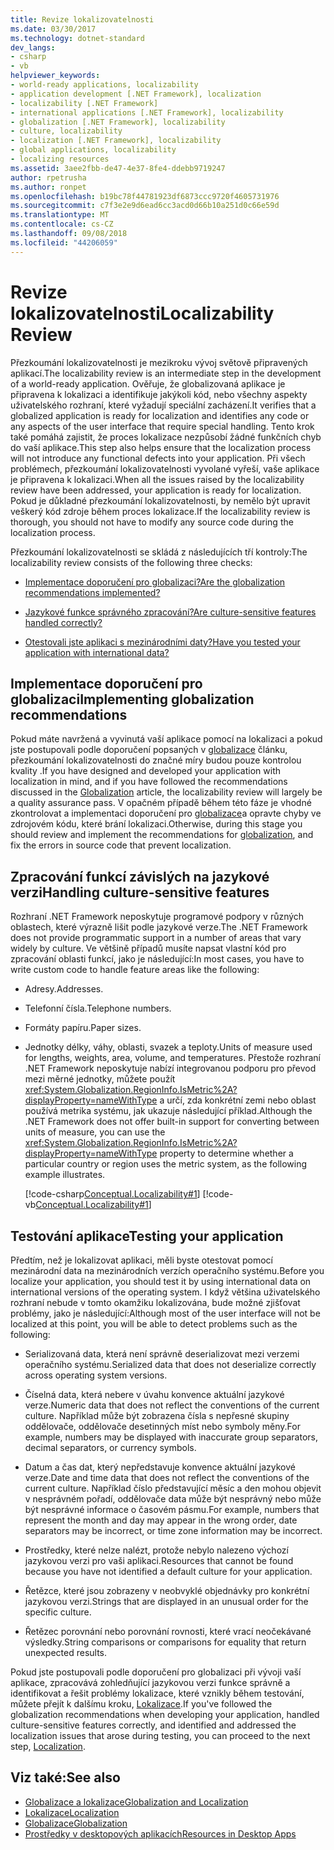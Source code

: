 ```yaml
---
title: Revize lokalizovatelnosti
ms.date: 03/30/2017
ms.technology: dotnet-standard
dev_langs:
- csharp
- vb
helpviewer_keywords:
- world-ready applications, localizability
- application development [.NET Framework], localization
- localizability [.NET Framework]
- international applications [.NET Framework], localizability
- globalization [.NET Framework], localizability
- culture, localizability
- localization [.NET Framework], localizability
- global applications, localizability
- localizing resources
ms.assetid: 3aee2fbb-de47-4e37-8fe4-ddebb9719247
author: rpetrusha
ms.author: ronpet
ms.openlocfilehash: b19bc78f44781923df6873ccc9720f4605731976
ms.sourcegitcommit: c7f3e2e9d6ead6cc3acd0d66b10a251d0c66e59d
ms.translationtype: MT
ms.contentlocale: cs-CZ
ms.lasthandoff: 09/08/2018
ms.locfileid: "44206059"
---
```

# <a name="localizability-review"></a><span data-ttu-id="b7057-102">Revize lokalizovatelnosti</span><span class="sxs-lookup"><span data-stu-id="b7057-102">Localizability Review</span></span>
<span data-ttu-id="b7057-103">Přezkoumání lokalizovatelnosti je mezikroku vývoj světově připravených aplikací.</span><span class="sxs-lookup"><span data-stu-id="b7057-103">The localizability review is an intermediate step in the development of a world-ready application.</span></span> <span data-ttu-id="b7057-104">Ověřuje, že globalizovaná aplikace je připravena k lokalizaci a identifikuje jakýkoli kód, nebo všechny aspekty uživatelského rozhraní, které vyžadují speciální zacházení.</span><span class="sxs-lookup"><span data-stu-id="b7057-104">It verifies that a globalized application is ready for localization and identifies any code or any aspects of the user interface that require special handling.</span></span> <span data-ttu-id="b7057-105">Tento krok také pomáhá zajistit, že proces lokalizace nezpůsobí žádné funkčních chyb do vaší aplikace.</span><span class="sxs-lookup"><span data-stu-id="b7057-105">This step also helps ensure that the localization process will not introduce any functional defects into your application.</span></span> <span data-ttu-id="b7057-106">Při všech problémech, přezkoumání lokalizovatelnosti vyvolané vyřeší, vaše aplikace je připravena k lokalizaci.</span><span class="sxs-lookup"><span data-stu-id="b7057-106">When all the issues raised by the localizability review have been addressed, your application is ready for localization.</span></span> <span data-ttu-id="b7057-107">Pokud je důkladné přezkoumání lokalizovatelnosti, by nemělo být upravit veškerý kód zdroje během proces lokalizace.</span><span class="sxs-lookup"><span data-stu-id="b7057-107">If the localizability review is thorough, you should not have to modify any source code during the localization process.</span></span>  
  
 <span data-ttu-id="b7057-108">Přezkoumání lokalizovatelnosti se skládá z následujících tří kontroly:</span><span class="sxs-lookup"><span data-stu-id="b7057-108">The localizability review consists of the following three checks:</span></span>  
  
-   [<span data-ttu-id="b7057-109">Implementace doporučení pro globalizaci?</span><span class="sxs-lookup"><span data-stu-id="b7057-109">Are the globalization recommendations implemented?</span></span>](#global)  
  
-   [<span data-ttu-id="b7057-110">Jazykové funkce správného zpracování?</span><span class="sxs-lookup"><span data-stu-id="b7057-110">Are culture-sensitive features handled correctly?</span></span>](#culture)  
  
-   [<span data-ttu-id="b7057-111">Otestovali jste aplikaci s mezinárodními daty?</span><span class="sxs-lookup"><span data-stu-id="b7057-111">Have you tested your application with international data?</span></span>](#test)  
  
<a name="global"></a>   
## <a name="implementing-globalization-recommendations"></a><span data-ttu-id="b7057-112">Implementace doporučení pro globalizaci</span><span class="sxs-lookup"><span data-stu-id="b7057-112">Implementing globalization recommendations</span></span>  
 <span data-ttu-id="b7057-113">Pokud máte navržená a vyvinutá vaší aplikace pomocí na lokalizaci a pokud jste postupovali podle doporučení popsaných v [globalizace](../../../docs/standard/globalization-localization/globalization.md) článku, přezkoumání lokalizovatelnosti do značné míry budou pouze kontrolou kvality .</span><span class="sxs-lookup"><span data-stu-id="b7057-113">If you have designed and developed your application with localization in mind, and if you have followed the recommendations discussed in the [Globalization](../../../docs/standard/globalization-localization/globalization.md) article, the localizability review will largely be a quality assurance pass.</span></span> <span data-ttu-id="b7057-114">V opačném případě během této fáze je vhodné zkontrolovat a implementaci doporučení pro [globalizace](../../../docs/standard/globalization-localization/globalization.md)a opravte chyby ve zdrojovém kódu, které brání lokalizaci.</span><span class="sxs-lookup"><span data-stu-id="b7057-114">Otherwise, during this stage you should review and implement the recommendations for [globalization](../../../docs/standard/globalization-localization/globalization.md), and fix the errors in source code that prevent localization.</span></span>  
  
<a name="culture"></a>   
## <a name="handling-culture-sensitive-features"></a><span data-ttu-id="b7057-115">Zpracování funkcí závislých na jazykové verzi</span><span class="sxs-lookup"><span data-stu-id="b7057-115">Handling culture-sensitive features</span></span>  
 <span data-ttu-id="b7057-116">Rozhraní .NET Framework neposkytuje programové podpory v různých oblastech, které výrazně lišit podle jazykové verze.</span><span class="sxs-lookup"><span data-stu-id="b7057-116">The .NET Framework does not provide programmatic support in a number of areas that vary widely by culture.</span></span> <span data-ttu-id="b7057-117">Ve většině případů musíte napsat vlastní kód pro zpracování oblasti funkcí, jako je následující:</span><span class="sxs-lookup"><span data-stu-id="b7057-117">In most cases, you have to write custom code to handle feature areas like the following:</span></span>  
  
-   <span data-ttu-id="b7057-118">Adresy.</span><span class="sxs-lookup"><span data-stu-id="b7057-118">Addresses.</span></span>  
  
-   <span data-ttu-id="b7057-119">Telefonní čísla.</span><span class="sxs-lookup"><span data-stu-id="b7057-119">Telephone numbers.</span></span>  
  
-   <span data-ttu-id="b7057-120">Formáty papíru.</span><span class="sxs-lookup"><span data-stu-id="b7057-120">Paper sizes.</span></span>  
  
-   <span data-ttu-id="b7057-121">Jednotky délky, váhy, oblasti, svazek a teploty.</span><span class="sxs-lookup"><span data-stu-id="b7057-121">Units of measure used for lengths, weights, area, volume, and temperatures.</span></span> <span data-ttu-id="b7057-122">Přestože rozhraní .NET Framework neposkytuje nabízí integrovanou podporu pro převod mezi měrné jednotky, můžete použít <xref:System.Globalization.RegionInfo.IsMetric%2A?displayProperty=nameWithType> a určí, zda konkrétní zemi nebo oblast používá metrika systému, jak ukazuje následující příklad.</span><span class="sxs-lookup"><span data-stu-id="b7057-122">Although the .NET Framework does not offer built-in support for converting between units of measure, you can use the <xref:System.Globalization.RegionInfo.IsMetric%2A?displayProperty=nameWithType> property to determine whether a particular country or region uses the metric system, as the following example illustrates.</span></span>  
  
     [!code-csharp[Conceptual.Localizability#1](../../../samples/snippets/csharp/VS_Snippets_CLR/conceptual.localizability/cs/ismetric1.cs#1)]
     [!code-vb[Conceptual.Localizability#1](../../../samples/snippets/visualbasic/VS_Snippets_CLR/conceptual.localizability/vb/ismetric1.vb#1)]  
  
<a name="test"></a>   
## <a name="testing-your-application"></a><span data-ttu-id="b7057-123">Testování aplikace</span><span class="sxs-lookup"><span data-stu-id="b7057-123">Testing your application</span></span>  
 <span data-ttu-id="b7057-124">Předtím, než je lokalizovat aplikaci, měli byste otestovat pomocí mezinárodní data na mezinárodních verzích operačního systému.</span><span class="sxs-lookup"><span data-stu-id="b7057-124">Before you localize your application, you should test it by using international data on international versions of the operating system.</span></span> <span data-ttu-id="b7057-125">I když většina uživatelského rozhraní nebude v tomto okamžiku lokalizována, bude možné zjišťovat problémy, jako je následující:</span><span class="sxs-lookup"><span data-stu-id="b7057-125">Although most of the user interface will not be localized at this point, you will be able to detect problems such as the following:</span></span>  
  
-   <span data-ttu-id="b7057-126">Serializovaná data, která není správně deserializovat mezi verzemi operačního systému.</span><span class="sxs-lookup"><span data-stu-id="b7057-126">Serialized data that does not deserialize correctly across operating system versions.</span></span>  
  
-   <span data-ttu-id="b7057-127">Číselná data, která nebere v úvahu konvence aktuální jazykové verze.</span><span class="sxs-lookup"><span data-stu-id="b7057-127">Numeric data that does not reflect the conventions of the current culture.</span></span> <span data-ttu-id="b7057-128">Například může být zobrazena čísla s nepřesné skupiny oddělovače, oddělovače desetinných míst nebo symboly měny.</span><span class="sxs-lookup"><span data-stu-id="b7057-128">For example, numbers may be displayed with inaccurate group separators, decimal separators, or currency symbols.</span></span>  
  
-   <span data-ttu-id="b7057-129">Datum a čas dat, který nepředstavuje konvence aktuální jazykové verze.</span><span class="sxs-lookup"><span data-stu-id="b7057-129">Date and time data that does not reflect the conventions of the current culture.</span></span> <span data-ttu-id="b7057-130">Například číslo představující měsíc a den mohou objevit v nesprávném pořadí, oddělovače data může být nesprávný nebo může být nesprávné informace o časovém pásmu.</span><span class="sxs-lookup"><span data-stu-id="b7057-130">For example, numbers that represent the month and day may appear in the wrong order, date separators may be incorrect, or time zone information may be incorrect.</span></span>  
  
-   <span data-ttu-id="b7057-131">Prostředky, které nelze nalézt, protože nebylo nalezeno výchozí jazykovou verzi pro vaši aplikaci.</span><span class="sxs-lookup"><span data-stu-id="b7057-131">Resources that cannot be found because you have not identified a default culture for your application.</span></span>  
  
-   <span data-ttu-id="b7057-132">Řetězce, které jsou zobrazeny v neobvyklé objednávky pro konkrétní jazykovou verzi.</span><span class="sxs-lookup"><span data-stu-id="b7057-132">Strings that are displayed in an unusual order for the specific culture.</span></span>  
  
-   <span data-ttu-id="b7057-133">Řetězec porovnání nebo porovnání rovnosti, které vrací neočekávané výsledky.</span><span class="sxs-lookup"><span data-stu-id="b7057-133">String comparisons or comparisons for equality that return unexpected results.</span></span>  
  
 <span data-ttu-id="b7057-134">Pokud jste postupovali podle doporučení pro globalizaci při vývoji vaší aplikace, zpracovává zohledňující jazykovou verzi funkce správně a identifikovat a řešit problémy lokalizace, které vznikly během testování, můžete přejít k dalšímu kroku, [Lokalizace](../../../docs/standard/globalization-localization/localization.md).</span><span class="sxs-lookup"><span data-stu-id="b7057-134">If you've followed the globalization recommendations when developing your application, handled culture-sensitive features correctly, and identified and addressed the localization issues that arose during testing, you can proceed to the next step, [Localization](../../../docs/standard/globalization-localization/localization.md).</span></span>  
  
## <a name="see-also"></a><span data-ttu-id="b7057-135">Viz také:</span><span class="sxs-lookup"><span data-stu-id="b7057-135">See also</span></span>

- [<span data-ttu-id="b7057-136">Globalizace a lokalizace</span><span class="sxs-lookup"><span data-stu-id="b7057-136">Globalization and Localization</span></span>](../../../docs/standard/globalization-localization/index.md)  
- [<span data-ttu-id="b7057-137">Lokalizace</span><span class="sxs-lookup"><span data-stu-id="b7057-137">Localization</span></span>](../../../docs/standard/globalization-localization/localization.md)  
- [<span data-ttu-id="b7057-138">Globalizace</span><span class="sxs-lookup"><span data-stu-id="b7057-138">Globalization</span></span>](../../../docs/standard/globalization-localization/globalization.md)  
- [<span data-ttu-id="b7057-139">Prostředky v desktopových aplikacích</span><span class="sxs-lookup"><span data-stu-id="b7057-139">Resources in Desktop Apps</span></span>](../../../docs/framework/resources/index.md)
